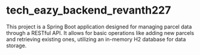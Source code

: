 # tech_eazy_backend_revanth227
This project is a Spring Boot application designed for managing parcel data through a RESTful API. It allows for basic operations like adding new parcels and retrieving existing ones, utilizing an in-memory H2 database for data storage.

